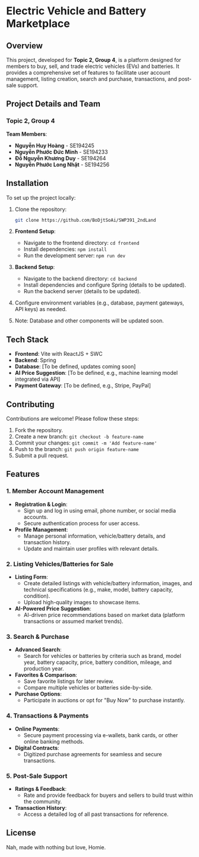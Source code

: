 # Electric Vehicle and Battery Marketplace

## Overview

This project, developed for **Topic 2, Group 4**, is a platform designed for members to buy, sell, and trade electric vehicles (EVs) and batteries. It provides a comprehensive set of features to facilitate user account management, listing creation, search and purchase, transactions, and post-sale support.

## Project Details and Team

### Topic 2, Group 4

**Team Members**:

- **Nguyễn Huy Hoàng** - SE194245
- **Nguyễn Phước Đức Minh** - SE194233
- **Đỗ Nguyễn Khương Duy** - SE194264
- **Nguyễn Phước Long Nhật** - SE194256

## Installation

To set up the project locally:

1. Clone the repository:

   ```bash
   git clone https://github.com/BoDjtSoAi/SWP391_2ndLand
   ```
2. **Frontend Setup**:
   - Navigate to the frontend directory: `cd frontend`
   - Install dependencies: `npm install`
   - Run the development server: `npm run dev`
3. **Backend Setup**:
   - Navigate to the backend directory: `cd backend`
   - Install dependencies and configure Spring (details to be updated).
   - Run the backend server (details to be updated).
4. Configure environment variables (e.g., database, payment gateways, API keys) as needed.
5. Note: Database and other components will be updated soon.

## Tech Stack

- **Frontend**: Vite with ReactJS + SWC
- **Backend**: Spring
- **Database**: \[To be defined, updates coming soon\]
- **AI Price Suggestion**: \[To be defined, e.g., machine learning model integrated via API\]
- **Payment Gateway**: \[To be defined, e.g., Stripe, PayPal\]

## Contributing

Contributions are welcome! Please follow these steps:

1. Fork the repository.
2. Create a new branch: `git checkout -b feature-name`
3. Commit your changes: `git commit -m 'Add feature-name'`
4. Push to the branch: `git push origin feature-name`
5. Submit a pull request.

## Features

### 1. Member Account Management

- **Registration & Login**:
  - Sign up and log in using email, phone number, or social media accounts.
  - Secure authentication process for user access.
- **Profile Management**:
  - Manage personal information, vehicle/battery details, and transaction history.
  - Update and maintain user profiles with relevant details.

### 2. Listing Vehicles/Batteries for Sale

- **Listing Form**:
  - Create detailed listings with vehicle/battery information, images, and technical specifications (e.g., make, model, battery capacity, condition).
  - Upload high-quality images to showcase items.
- **AI-Powered Price Suggestion**:
  - AI-driven price recommendations based on market data (platform transactions or assumed market trends).

### 3. Search & Purchase

- **Advanced Search**:
  - Search for vehicles or batteries by criteria such as brand, model year, battery capacity, price, battery condition, mileage, and production year.
- **Favorites & Comparison**:
  - Save favorite listings for later review.
  - Compare multiple vehicles or batteries side-by-side.
- **Purchase Options**:
  - Participate in auctions or opt for "Buy Now" to purchase instantly.

### 4. Transactions & Payments

- **Online Payments**:
  - Secure payment processing via e-wallets, bank cards, or other online banking methods.
- **Digital Contracts**:
  - Digitized purchase agreements for seamless and secure transactions.

### 5. Post-Sale Support

- **Ratings & Feedback**:
  - Rate and provide feedback for buyers and sellers to build trust within the community.
- **Transaction History**:
  - Access a detailed log of all past transactions for reference.

## License

Nah, made with nothing but love, Homie.
